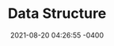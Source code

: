 ---
layout: post
title:      "Data Structure"
date:       2021-08-20 04:26:55 -0400
permalink:  data-structure
---